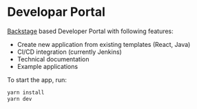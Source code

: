 # Developar Portal

[Backstage](https://backstage.io/) based Developer Portal with following features:
- Create new application from existing templates (React, Java)
- CI/CD integration (currently Jenkins)
- Technical documentation
- Example applications

To start the app, run:

```sh
yarn install
yarn dev
```
